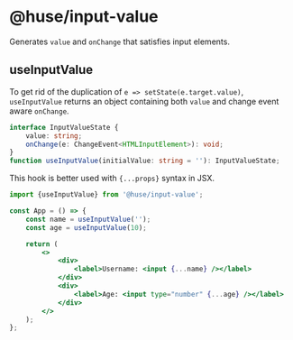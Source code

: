 # @huse/input-value

Generates `value` and `onChange` that satisfies input elements.

## useInputValue

To get rid of the duplication of `e => setState(e.target.value)`, `useInputValue` returns an object containing both `value` and change event aware `onChange`.

```typescript
interface InputValueState {
    value: string;
    onChange(e: ChangeEvent<HTMLInputElement>): void;
}
function useInputValue(initialValue: string = ''): InputValueState;
```

This hook is better used with `{...props}` syntax in JSX.

```jsx
import {useInputValue} from '@huse/input-value';

const App = () => {
    const name = useInputValue('');
    const age = useInputValue(10);

    return (
        <>
            <div>
                <label>Username: <input {...name} /></label>
            </div>
            <div>
                <label>Age: <input type="number" {...age} /></label>
            </div>
        </>
    );
};
```

